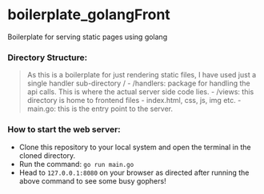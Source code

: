 # boilerplate_golangFront
Boilerplate for serving static pages using golang

### Directory Structure:
> As this is a boilerplate for just rendering static files, I have used just a single handler sub-directory
/
    - /handlers: package for handling the api calls. This is where the actual server side code lies.
    - /views: this directory is home to frontend files - index.html, css, js, img etc.
    - main.go: this is the entry point to the server.

### How to start the web server:
- Clone this repository to your local system and open the terminal in the cloned directory.
- Run the command: `go run main.go`
- Head to `127.0.0.1:8080` on your browser as directed after running the above command to see some busy gophers!